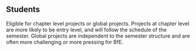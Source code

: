 <h2>Students</h2>
<p>Eligible for chapter level projects or global projects. Projects at chapter level are more likely to be entry level, and will follow the schedule of the semester. Global projects are independent to the semester structure and are often more challenging or more pressing for BfE.</p>
